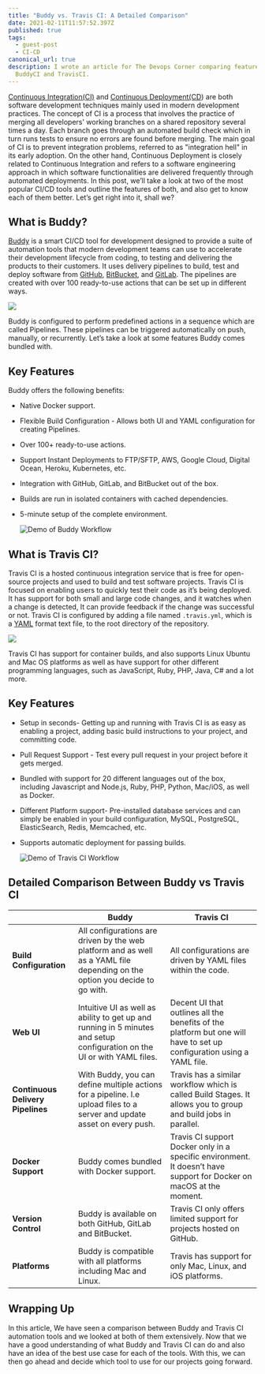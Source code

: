```yaml
---
title: "Buddy vs. Travis CI: A Detailed Comparison"
date: 2021-02-11T11:57:52.397Z
published: true
tags:
  - guest-post
  - CI-CD
canonical_url: true
description: I wrote an article for The Devops Corner comparing features of
  BuddyCI and TravisCI.
---
```

[Continuous Integration(CI)](https://en.wikipedia.org/wiki/Continuous_integration) and [Continuous Deployment(CD](https://en.wikipedia.org/wiki/Continuous_deployment)) are both software development techniques mainly used in modern development practices. The concept of CI is a process that involves the practice of merging all developers' working branches on a shared repository several times a day. Each branch goes through an automated build check which in turn runs tests to ensure no errors are found before merging. The main goal of CI is to prevent integration problems, referred to as "integration hell" in its early adoption. On the other hand,  Continuous Deployment is closely related to Continuous Integration and refers to a software engineering approach in which software functionalities are delivered frequently through automated deployments.
In this post, we’ll take a look at two of the most popular CI/CD tools and outline the features of both, and also get to know each of them better. Let’s get right into it, shall we?

## What is Buddy?

[Buddy](https://buddy.works/) is a smart CI/CD tool for development designed to provide a suite of automation tools that modern development teams can use to accelerate their development lifecycle from coding, to testing and delivering the products to their customers. It uses delivery pipelines to build, test and deploy software from [GitHub](https://en.wikipedia.org/wiki/GitHub), [BitBucket](https://en.wikipedia.org/wiki/Bitbucket), and [GitLab](https://en.wikipedia.org/wiki/GitLab). The pipelines are created with over 100 ready-to-use actions that can be set up in different ways.

![](https://paper-attachments.dropbox.com/s_E2A5020A16692F11AD6D6D1650A197ED486465DEE7728C5E82E095B4FBB8B03E_1565680135825_Screen+Shot+2019-08-13+at+8.08.38+AM.png)

Buddy is configured to perform predefined actions in a sequence which are called Pipelines. These pipelines can be triggered automatically on push, manually, or recurrently. Let’s take a look at some features Buddy comes bundled with.

## Key Features

Buddy offers the following benefits:

* Native Docker support.
* Flexible Build Configuration - Allows both UI and YAML configuration for creating Pipelines.
* Over 100+ ready-to-use actions.
* Support Instant Deployments to FTP/SFTP, AWS, Google Cloud, Digital Ocean, Heroku, Kubernetes, etc.
* Integration with GitHub, GitLab, and BitBucket out of the box.
* Builds are run in isolated containers with cached dependencies.
* 5-minute setup of the complete environment.


  ![Demo of Buddy Workflow](https://paper-attachments.dropbox.com/s_E2A5020A16692F11AD6D6D1650A197ED486465DEE7728C5E82E095B4FBB8B03E_1566143344179_3w9Yy6a00q.gif)

## What is Travis CI?

Travis CI is a hosted continuous integration service that is free for open-source projects and used to build and test software projects. Travis CI is focused on enabling users to quickly test their code as it’s being deployed. It has support for both small and large code changes, and it watches when a change is detected, It can provide feedback if the change was successful or not.  Travis CI is configured by adding a file named `.travis.yml`, which is a [YAML](https://en.wikipedia.org/wiki/YAML) format text file, to the root directory of the repository.

![](https://paper-attachments.dropbox.com/s_E2A5020A16692F11AD6D6D1650A197ED486465DEE7728C5E82E095B4FBB8B03E_1565680945160_Screen+Shot+2019-08-13+at+8.22.09+AM.png)

Travis CI has support for container builds, and also supports Linux Ubuntu and Mac OS platforms as well as have support for other different programming languages, such as JavaScript, Ruby, PHP, Java, C# and a lot more.

## Key Features

* Setup in seconds- Getting up and running with Travis CI is as easy as enabling a project, adding basic build instructions to your project, and committing code.
* Pull Request Support - Test every pull request in your project before it gets merged.
* Bundled with support for 20 different languages out of the box, including Javascript and Node.js, Ruby, PHP, Python, Mac/iOS, as well as Docker.
* Different Platform support- Pre-installed database services and can simply be enabled in your build configuration, MySQL, PostgreSQL, ElasticSearch, Redis, Memcached, etc.
* Supports automatic deployment for passing builds.

  ![Demo of Travis CI Workflow](https://paper-attachments.dropbox.com/s_E2A5020A16692F11AD6D6D1650A197ED486465DEE7728C5E82E095B4FBB8B03E_1566143106882_J0bzM1uvQ8.gif)

## Detailed Comparison Between Buddy vs Travis CI

|                                   | Buddy                                                                                                                       | Travis CI                                                                                                             |
| --------------------------------- | --------------------------------------------------------------------------------------------------------------------------- | --------------------------------------------------------------------------------------------------------------------- |
| **Build Configuration**           | All configurations are driven by the web platform and as well as a YAML file depending on the option you decide to go with. | All configurations are driven by YAML files within the code.                                                          |
| **Web UI**                        | Intuitive UI as well as ability to get up and running in 5 minutes and setup configuration on the UI or with YAML files.    | Decent UI that outlines all the benefits of the platform but one will have to set up configuration using a YAML file. |
| **Continuous Delivery Pipelines** | With Buddy, you can define multiple actions for a pipeline. I.e upload files to a server and update asset on every push.    | Travis has a similar workflow which is called Build Stages. It allows you to group and build jobs in parallel.        |
| **Docker Support**                | Buddy comes bundled with Docker support.                                                                                    | Travis CI support Docker only in a specific environment. It doesn’t have support for Docker on macOS at the moment.   |
| **Version Control**               | Buddy is available on both GitHub, GitLab and BitBucket.                                                                    | Travis CI only offers limited support for projects hosted on GitHub.                                                  |
| **Platforms**                     | Buddy is compatible with all platforms including Mac and Linux.                                                             | Travis has support for only Mac, Linux, and iOS platforms.                                                            |

## Wrapping Up

In this article, We have seen a comparison between Buddy and Travis CI automation tools and we looked at both of them extensively. Now that we have a good understanding of what Buddy and Travis CI can do and also have an idea of the best use case for each of the tools. With this, we can then go ahead and decide which tool to use for our projects going forward.
